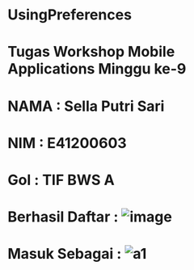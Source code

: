 # UsingPreferences
# Tugas Workshop Mobile Applications Minggu ke-9

# NAMA  : Sella Putri Sari
# NIM   : E41200603
# Gol   : TIF BWS A

# Berhasil Daftar : ![image](https://user-images.githubusercontent.com/74763171/140641082-34382225-7fd7-44c1-b1eb-937741cc19dc.png)
# Masuk Sebagai   : ![a1](https://user-images.githubusercontent.com/74763171/140641162-13ca6966-6c53-44b4-aed0-c1ac125e0957.PNG)
